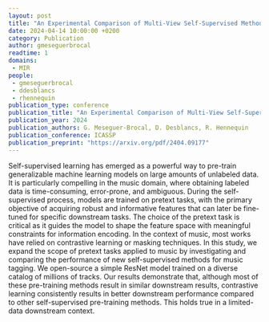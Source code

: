 ```yaml
---
layout: post
title: "An Experimental Comparison of Multi-View Self-Supervised Methods for Music Tagging"
date: 2024-04-14 10:00:00 +0200
category: Publication
author: gmeseguerbrocal
readtime: 1
domains: 
 - MIR
people:
 - gmeseguerbrocal
 - ddesblancs
 - rhennequin
publication_type: conference
publication_title: "An Experimental Comparison of Multi-View Self-Supervised Methods for Music Tagging"
publication_year: 2024
publication_authors: G. Meseguer-Brocal, D. Desblancs, R. Hennequin
publication_conference: ICASSP
publication_preprint: "https://arxiv.org/pdf/2404.09177"
---
```


Self-supervised learning has emerged as a powerful way to pre-train generalizable machine learning models on large amounts of unlabeled data. It is particularly compelling in the music domain, where obtaining labeled data is time-consuming, error-prone, and ambiguous. During the self-supervised process, models are trained on pretext tasks, with the primary objective of acquiring robust and informative features that can later be fine-tuned for specific downstream tasks. The choice of the pretext task is critical as it guides the model to shape the feature space with meaningful constraints for information encoding. In the context of music, most works have relied on contrastive learning or masking techniques. In this study, we expand the scope of pretext tasks applied to music by investigating and comparing the performance of new self-supervised methods for music tagging. We open-source a simple ResNet model trained on a diverse catalog of millions of tracks. Our results demonstrate that, although most of these pre-training methods result in similar downstream results, contrastive learning consistently results in better downstream performance compared to other self-supervised pre-training methods. This holds true in a limited-data downstream context.
